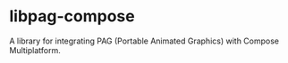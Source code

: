 # libpag-compose

A library for integrating PAG (Portable Animated Graphics) with Compose Multiplatform.
